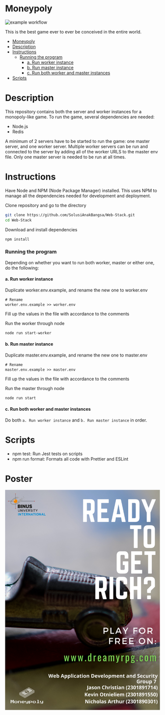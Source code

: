 # Moneypoly
![example workflow](https://github.com/nakamarusun/moneypoly/actions/workflows/node.js.yml/badge.svg)

This is the best game ever to ever be conceived in the entire world.

- [Moneypoly](#moneypoly)
- [Description](#description)
- [Instructions](#instructions)
    - [Running the program](#running-the-program)
      - [a. Run worker instance](#a-run-worker-instance)
      - [b. Run master instance](#b-run-master-instance)
      - [c. Run both worker and master instances](#c-run-both-worker-and-master-instances)
- [Scripts](#scripts)

# Description
This repository contains both the server and worker instances for a monopoly-like game. To run the game, several dependencies are needed:
- Node.js
- Redis

A minimum of 2 servers have to be started to run the game: one master server, and one worker server.
Multiple worker servers can be run and connected to the server by adding all of the worker URLS to the master env file.
Only one master server is needed to be run at all times.

# Instructions

Have Node and NPM (Node Package Manager) installed. This uses NPM to manage all the dependencies needed for development and deployment.

Clone repository and go to the directory
```bash
git clone https://github.com/SolusiAnakBangsa/Web-Stack.git
cd Web-Stack
```

Download and install dependencies
```bash
npm install
```

### Running the program
Depending on whether you want to run both worker, master or either one, do the following:

#### a. Run worker instance

Duplicate worker.env.example, and rename the new one to worker.env
```
# Rename
worker.env.example >> worker.env
```

Fill up the values in the file with accordance to the comments

Run the worker  through node

```bash
node run start-worker
```

#### b. Run master instance

Duplicate master.env.example, and rename the new one to master.env
```
# Rename
master.env.example >> master.env
```

Fill up the values in the file with accordance to the comments

Run the master through node

```bash
node run start
```

#### c. Run both worker and master instances
Do both `a. Run worker instance` and `b. Run master instance` in order.

# Scripts
- npm test: Run Jest tests on scripts
- npm run format: Formats all code with Prettier and ESLint

# Poster
![Alt text](https://github.com/nakamarusun/moneypoly/blob/main/Monopoly%20Poster.png?raw=true "Poster")
